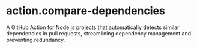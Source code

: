 # action.compare-dependencies
A GitHub Action for Node.js projects that automatically detects similar dependencies in pull requests, streamlining dependency management and preventing redundancy.
